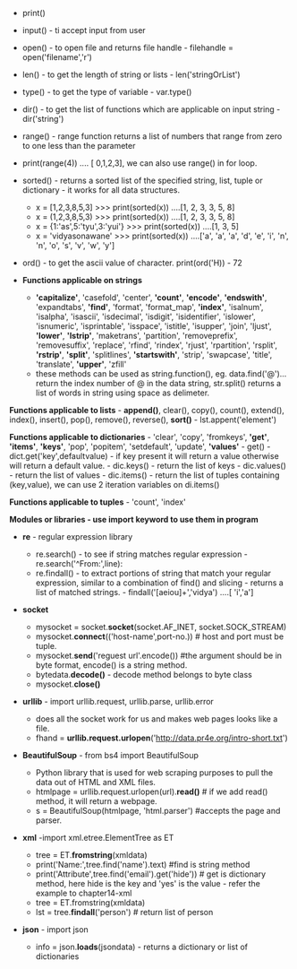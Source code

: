 - print()
- input() - ti accept input from user
- open() - to open file and returns file handle - filehandle = open('filename','r') 
- len() - to get the length of string or lists - len('stringOrList')
- type() - to get the type of variable - var.type()
- dir() - to get the list of functions which are applicable on input string - dir('string')
- range() - range function returns a list of numbers that range from zero to one less than the parameter
- print(range(4)) .... [ 0,1,2,3], we can also use range() in for loop.
- sorted() - returns a sorted list of the specified string, list, tuple or dictionary - it works for all data structures. 
    - x = [1,2,3,8,5,3] >>> print(sorted(x)) ....[1, 2, 3, 3, 5, 8]
    - x = (1,2,3,8,5,3) >>> print(sorted(x)) ....[1, 2, 3, 3, 5, 8]
    - x = {1:'as',5:'tyu',3:'yui'} >>> print(sorted(x)) ....[1, 3, 5]
    - x = 'vidyasonawane' >>> print(sorted(x)) ....['a', 'a', 'a', 'd', 'e', 'i', 'n', 'n', 'o', 's', 'v', 'w', 'y']
- ord() - to get the ascii value of character. print(ord('H)) - 72




- **Functions applicable on strings**
    - **'capitalize'**, 'casefold', 'center', **'count'**, **'encode'**, **'endswith'**, 'expandtabs', **'find'**, 'format', 'format_map', **'index'**, 'isalnum', 'isalpha', 'isascii', 'isdecimal', 'isdigit', 'isidentifier', 'islower', 'isnumeric', 'isprintable', 'isspace', 'istitle', 'isupper', 'join', 'ljust', **'lower'**, **'lstrip'**, 'maketrans', 'partition', 'removeprefix', 'removesuffix', 'replace', 'rfind', 'rindex', 'rjust', 'rpartition', 'rsplit', **'rstrip'**, **'split'**, 'splitlines', **'startswith'**, 'strip', 'swapcase', 'title', 'translate', **'upper'**, 'zfill'
    - these methods can be used as string.function(), eg. data.find('@')... return the index number of @ in the data string, str.split() returns a list of words in string using space as delimeter.

**Functions applicable to lists**
    - **append()**, clear(), copy(), count(), extend(), index(), insert(), pop(), remove(), reverse(), **sort()** - lst.appent('element')

**Functions applicable to dictionaries**
    - 'clear', 'copy', 'fromkeys', **'get'**, **'items'**, **'keys'**, 'pop', 'popitem', 'setdefault', 'update', **'values'**
    - get() - dict.get('key',defaultvalue) - if key present it will return a value otherwise will return a default value.
    - dic.keys() - return the list of keys
    - dic.values() - return the list of values
    - dic.items() - return the list of tuples containing (key,value), we can use 2 iteration variables on di.items()

**Functions applicable to tuples**
    - 'count', 'index'



**Modules or libraries - use import keyword to use them in program**
- **re** - regular expression library
    - re.search() - to see if string matches regular expression - re.search('^From:',line):
    - re.findall() - to extract portions of string that match your regular expression, similar to a combination of find() and slicing - returns a list of matched strings. - findall('[aeiou]+','vidya') ....[ 'i','a']

- **socket**
    - mysocket = socket.**socket**(socket.AF_INET, socket.SOCK_STREAM)   
    - mysocket.**connect**(('host-name',port-no.))  # host and port must be tuple.
    - mysocket.**send**('reguest url'.encode()) #the argument should be in byte format, encode() is a string method.
    - bytedata.**decode()** - decode method belongs to byte class
    - mysocket.**close()**

- **urllib** - import urllib.request, urllib.parse, urllib.error
    - does all the socket work for us and makes web pages looks like a file.
    - fhand = **urllib.request.urlopen**('http://data.pr4e.org/intro-short.txt')

- **BeautifulSoup** - from bs4 import BeautifulSoup
    - Python library that is used for web scraping purposes to pull the data out of HTML and XML files.
    - htmlpage = urllib.request.urlopen(url).**read()** # if we add read() method, it will return a webpage.
    - s = BeautifulSoup(htmlpage, 'html.parser') #accepts the page and parser.

- **xml** -import xml.etree.ElementTree as ET
    - tree = ET.**fromstring**(xmldata)
    - print('Name:',tree.find('name').text) #find is string method
    - print('Attribute',tree.find('email').get('hide')) # get is dictionary method, here hide is the key and 'yes' is the value - refer the example to chapter14-xml
    - tree = ET.fromstring(xmldata)
    - lst = tree.**findall**('person') # return list of person

- **json** - import json
    - info = json.**loads**(jsondata) - returns a dictionary or list of dictionaries